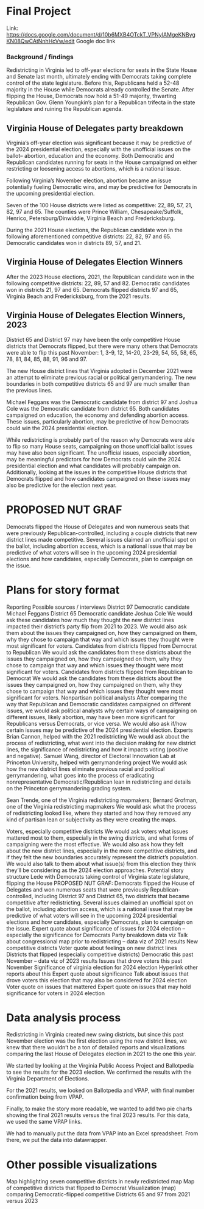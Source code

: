 # Final Project
Link: https://docs.google.com/document/d/10b6MXB4OTckT_VPNyIAMgeKNBygKN08QwCAtNnhHcVw/edit
Google doc link

### Background / findings
Redistricting in Virginia led to off-year elections for seats in the State House and Senate last month, ultimately ending with Democrats taking complete control of the state legislature. Before this, Republicans held a 52-48 majority in the House while Democrats already controlled the Senate. After flipping the House, Democrats now hold a 51-49 majority, thwarting Republican Gov. Glenn Youngkin’s plan for a Republican trifecta in the state legislature and ruining the Republican agenda.

## Virginia House of Delegates party breakdown

Virginia’s off-year election was significant because it may be predictive of the 2024 presidential election, especially with the unofficial issues on the ballot– abortion, education and the economy. Both Democratic and Republican candidates running for seats in the House campaigned on either restricting or loosening access to abortions, which is a national issue.

Following Virginia’s November election, abortion became an issue potentially fueling Democratic wins, and may be predictive for Democrats in the upcoming presidential election.

Seven of the 100 House districts were listed as competitive: 22, 89, 57, 21, 82, 97 and 65. The counties were Prince William, Chesapeake/Suffolk, Henrico, Petersburg/Dinwiddie, Virginia Beach and Fredericksburg.

During the 2021 House elections, the Republican candidate won in the following aforementioned competitive districts: 22, 82, 97 and 65. Democratic candidates won in districts 89, 57, and 21.

## Virginia House of Delegates Election Winners

After the 2023 House elections, 2021, the Republican candidate won in the following competitive districts: 22, 89, 57 and 82. Democratic candidates won in districts 21, 97 and 65. Democrats flipped districts 97 and 65, Virginia Beach and Fredericksburg, from the 2021 results.

## Virginia House of Delegates Election Winners, 2023

District 65 and District 97 may have been the only competitive House districts that Democrats flipped, but there were many others that Democrats were able to flip this past November: 1, 3-9, 12, 14-20, 23-29, 54, 55, 58, 65, 78, 81, 84, 85, 88, 91, 96 and 97.

The new House district lines that Virginia adopted in December 2021 were an attempt to eliminate previous racial or political gerrymandering. The new boundaries in both competitive districts 65 and 97 are much smaller than the previous lines.

Michael Feggans was the Democratic candidate from district 97 and Joshua Cole was the Democratic candidate from district 65. Both candidates campaigned on education, the economy and defending abortion access. These issues, particularly abortion, may be predictive of how Democrats could win the 2024 presidential election.

While redistricting is probably part of the reason why Democrats were able to flip so many House seats, campaigning on those unofficial ballot issues may have also been significant. The unofficial issues, especially abortion, may be meaningful predictors for how Democrats could win the 2024 presidential election and what candidates will probably campaign on. Additionally, looking at the issues in the competitive House districts that Democrats flipped and how candidates campaigned on these issues may also be predictive for the election next year.

# PROPOSED NUT GRAF
Democrats flipped the House of Delegates and won numerous seats that were previously Republican-controlled, including a couple districts that new district lines made competitive. Several issues claimed an unofficial spot on the ballot, including abortion access, which is a national issue that may be predictive of what voters will see in the upcoming 2024 presidential elections and how candidates, especially Democrats, plan to campaign on the issue.

# Plans for story format
Reporting
Possible sources / interviews
District 97 Democratic candidate Michael Feggans
District 65 Democratic candidate Joshua Cole We would ask these candidates how much they thought the new district lines impacted their district’s party flip from 2021 to 2023. We would also ask them about the issues they campaigned on, how they campaigned on them, why they chose to campaign that way and which issues they thought were most significant for voters.
Candidates from districts flipped from Democrat to Republican We would ask the candidates from these districts about the issues they campaigned on, how they campaigned on them, why they chose to campaign that way and which issues they thought were most significant for voters.
Candidates from districts flipped from Republican to Democrat We would ask the candidates from these districts about the issues they campaigned on, how they campaigned on them, why they chose to campaign that way and which issues they thought were most significant for voters.
Nonpartisan political analysts After comparing the way that Republican and Democratic candidates campaigned on different issues, we would ask political analysts why certain ways of campaigning on different issues, likely abortion, may have been more significant for Republicans versus Democrats, or vice versa. We would also ask if/how certain issues may be predictive of the 2024 presidential election.
Experts Brian Cannon, helped with the 2021 redistricting We would ask about the process of redistricting, what went into the decision making for new district lines, the significance of redistricting and how it impacts voting (positive and negative).
Samuel Wang, director of Electoral Innovation Lab at Princeton University, helped with gerrymandering project We would ask how the new district lines eliminate previous racial and political gerrymandering, what goes into the process of eradicating nonrepresentative Democratic/Republican lean in redistricting and details on the Princeton gerrymandering grading system.

Sean Trende, one of the Virginia redistricting mapmakers; Bernard Grofman, one of the Virginia redistricting mapmakers We would ask what the process of redistricting looked like, where they started and how they removed any kind of partisan lean or subjectivity as they were creating the maps.

Voters, especially competitive districts We would ask voters what issues mattered most to them, especially in the swing districts, and what forms of campaigning were the most effective. We would also ask how they felt about the new district lines, especially in the more competitive districts, and if they felt the new boundaries accurately represent the district’s population. We would also talk to them about what issue(s) from this election they think they’ll be considering as the 2024 election approaches.
Potential story structure
Lede with Democrats taking control of Virginia state legislature, flipping the House PROPOSED NUT GRAF: Democrats flipped the House of Delegates and won numerous seats that were previously Republican-controlled, including District 97 and District 65, two districts that became competitive after redistricting. Several issues claimed an unofficial spot on the ballot, including abortion access, which is a national issue that may be predictive of what voters will see in the upcoming 2024 presidential elections and how candidates, especially Democrats, plan to campaign on the issue. Expert quote about significance of issues for 2024 election – especially the significance for Democrats Party breakdown data viz Talk about congressional map prior to redistricting – data viz of 2021 results New competitive districts Voter quote about feelings on new district lines Districts that flipped (especially competitive districts) Democratic this past November – data viz of 2023 results Issues that drove voters this past November Significance of virginia election for 2024 election Hyperlink other reports about this Expert quote about significance Talk about issues that drove voters this election that may also be considered for 2024 election Voter quote on issues that mattered Expert quote on issues that may hold significance for voters in 2024 election

# Data analysis process
Redistricting in Virginia created new swing districts, but since this past November election was the first election using the new district lines, we knew that there wouldn’t be a ton of detailed reports and visualizations comparing the last House of Delegates election in 2021 to the one this year.

We started by looking at the Virginia Public Access Project and Ballotpedia to see the results for the 2023 election. We confirmed the results with the Virginia Department of Elections.

For the 2021 results, we looked on Ballotpedia and VPAP, with final number confirmation being from VPAP.

Finally, to make the story more readable, we wanted to add two pie charts showing the final 2021 results versus the final 2023 results. For this data, we used the same VPAP links.

We had to manually put the data from VPAP into an Excel spreadsheet. From there, we put the data into datawrapper.

# Other possible visualizations
Map highlighting seven competitive districts in newly redistricted map
Map of competitive districts that flipped to Democrat
Visualization (map) comparing Democratic-flipped competitive Districts 65 and 97 from 2021 versus 2023
